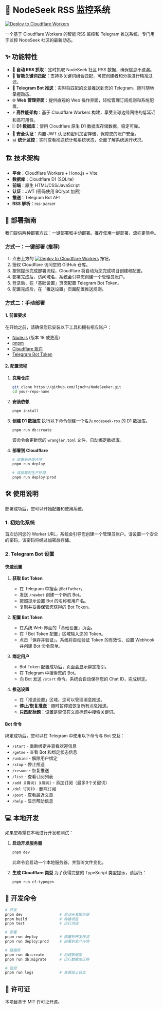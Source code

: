 # 🚀 NodeSeek RSS 监控系统

[![Deploy to Cloudflare Workers](https://deploy.workers.cloudflare.com/button)](https://deploy.workers.cloudflare.com/?url=https://github.com/ljnchn/NodeSeeker.git)

一个基于 Cloudflare Workers 的智能 RSS 监控和 Telegram 推送系统，专门用于监控 NodeSeek 社区的最新动态。

## ✨ 功能特性

- 🔄 **自动 RSS 抓取**：定时抓取 NodeSeek 社区 RSS 数据，确保信息不遗漏。
- 🎯 **智能关键词匹配**：支持多关键词组合匹配，可按创建者和分类进行精准过滤。
- 📱 **Telegram Bot 推送**：实时将匹配的文章推送到您的 Telegram，随时随地掌握动态。
- 🌐 **Web 管理界面**：提供直观的 Web 操作界面，轻松管理订阅规则和系统配置。
- ⚡ **高性能架构**：基于 Cloudflare Workers 构建，享受全球边缘网络的低延迟和高可用性。
- 🗄️ **D1 数据库**：使用 Cloudflare 原生 D1 数据库存储数据，稳定可靠。
- 🔐 **安全认证**：内置 JWT 认证和密码加密存储，保障您的账户安全。
- 📊 **统计监控**：实时查看推送统计和系统状态，全面了解系统运行状况。

## 🏗️ 技术架构

- **平台**：Cloudflare Workers + Hono.js + Vite
- **数据库**：Cloudflare D1 (SQLite)
- **前端**：原生 HTML/CSS/JavaScript
- **认证**：JWT (密码使用 BCrypt 加密)
- **推送**：Telegram Bot API
- **RSS 解析**：rss-parser

## 🚀 部署指南

我们提供两种部署方式：一键部署和手动部署。推荐使用一键部署，流程更简单。

### 方式一：一键部署 (推荐)

1. 点击上方的 [![Deploy to Cloudflare Workers](https://deploy.workers.cloudflare.com/button)](https://deploy.workers.cloudflare.com/?url=https://github.com/ljnchn/NodeSeeker.git) 按钮。
2. 授权 Cloudflare 访问您的 GitHub 仓库。
3. 按照提示完成部署流程，Cloudflare 将自动为您完成项目创建和配置。
4. 部署完成后，访问域名，系统会引导您创建一个管理员账户。
5. 登录后，在「基础设置」页面配置 Telegram Bot Token。
6. 配置完成后，在「推送设置」页面配置推送规则。

### 方式二：手动部署

#### 1. 前置要求

在开始之前，请确保您已安装以下工具和拥有相应账户：

- [Node.js](https://nodejs.org/) (版本 18 或更高)
- [pnpm](https://pnpm.io/)
- [Cloudflare 账户](https://dash.cloudflare.com/sign-up)
- [Telegram Bot Token](https://core.telegram.org/bots#6-botfather)

#### 2. 配置流程

1.  **克隆仓库**
    ```bash
    git clone https://github.com/ljnchn/NodeSeeker.git
    cd your-repo-name
    ```

2.  **安装依赖**
    ```bash
    pnpm install
    ```

3.  **创建 D1 数据库**
    执行以下命令创建一个名为 `nodeseek-rss` 的 D1 数据库。
    ```bash
    pnpm run db:create
    ```
    该命令会更新您的 `wrangler.toml` 文件，自动绑定数据库。


5.  **部署到 Cloudflare**
    ```bash
    # 部署到开发环境
    pnpm run deploy

    # 或部署到生产环境
    pnpm run deploy:prod
    ```

## 🛠️ 使用说明

部署成功后，您可以开始配置和使用系统。

### 1. 初始化系统

首次访问您的 Worker URL，系统会引导您创建一个管理员账户。请设置一个安全的密码，该密码将经过加密后存储。

### 2. Telegram Bot 设置

#### 快速设置

1.  **获取 Bot Token**
    - 在 Telegram 中搜索 `@BotFather`。
    - 发送 `/newbot` 创建一个新的 Bot。
    - 按照提示设置 Bot 的名称和用户名。
    - 复制并妥善保管您获得的 Bot Token。

2.  **配置 Bot Token**
    - 在系统 Web 界面的「基础设置」页面。
    - 在「Bot Token 配置」区域输入您的 Token。
    - 点击「保存并验证」。系统将自动验证 Token 的有效性、设置 Webhook 并创建 Bot 命令菜单。

3.  **绑定用户**
    - Bot Token 配置成功后，页面会显示绑定指引。
    - 在 Telegram 中搜索您的 Bot。
    - 向 Bot 发送 `/start` 命令。系统会自动保存您的 Chat ID，完成绑定。

4.  **推送设置**
    - 在「推送设置」区域，您可以管理消息推送。
    - **停止/恢复推送**：随时暂停或恢复所有消息推送。
    - **只匹配标题**：设置是否仅在文章标题中搜索关键词。

#### Bot 命令

绑定成功后，您可以在 Telegram 中使用以下命令与 Bot 交互：

- `/start` - 重新绑定并查看欢迎信息
- `/getme` - 查看 Bot 和绑定状态信息
- `/unbind` - 解除用户绑定
- `/stop` - 停止推送
- `/resume` - 恢复推送
- `/list` - 查看订阅列表
- `/add 关键词1 关键词2` - 添加订阅（最多3个关键词）
- `/del 订阅ID` - 删除订阅
- `/post` - 查看最近文章
- `/help` - 显示帮助信息

## 💻 本地开发

如果您希望在本地进行开发和测试：

1.  **启动开发服务器**
    ```bash
    pnpm dev
    ```
    此命令会启动一个本地服务器，并监听文件变化。

2.  **生成 Cloudflare 类型**
    为了获得完整的 TypeScript 类型提示，请运行：
    ```bash
    pnpm run cf-typegen
    ```

## 📜 开发命令

```bash
# 开发
pnpm dev                 # 启动开发服务器
pnpm build               # 构建项目
pnpm test                # 运行测试

# 部署
pnpm run deploy          # 部署到开发环境
pnpm run deploy:prod     # 部署到生产环境

# 数据库
pnpm run db:create       # 创建数据库
pnpm run db:migrate      # 运行数据库迁移

# 监控
pnpm run logs            # 查看线上日志
```

## 📄 许可证

本项目基于 MIT 许可证开源。
